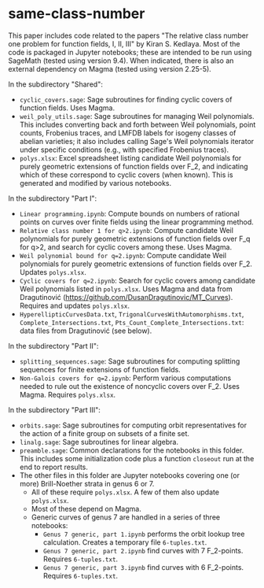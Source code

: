 # same-class-number

This paper includes code related to the papers "The relative class number one problem for function fields, I, II, III" by Kiran S. Kedlaya. Most of the code is packaged in Jupyter notebooks; these are intended to be run using SageMath (tested using version 9.4). When indicated, there is also an external dependency on Magma (tested using version 2.25-5).

In the subdirectory "Shared":

- `cyclic_covers.sage`: Sage subroutines for finding cyclic covers of function fields. Uses Magma.
- `weil_poly_utils.sage`: Sage subroutines for managing Weil polynomials. This includes converting back and forth between Weil polynomials, point counts, Frobenius traces, and LMFDB labels for isogeny classes of abelian varieties; it also includes calling Sage's Weil polynomials iterator under specific conditions (e.g., with specified Frobenius traces).
- `polys.xlsx`: Excel spreadsheet listing candidate Weil polynomials for purely geometric extensions of function fields over F_2, and indicating which of these correspond to cyclic covers (when known). This is generated and modified by various notebooks.

In the subdirectory "Part I":

- `Linear programming.ipynb`: Compute bounds on numbers of rational points on curves over finite fields using the linear programming method.
- `Relative class number 1 for q>2.ipynb`: Compute candidate Weil polynomials for purely geometric extensions of function fields over F_q for q>2, and search for cyclic covers among these. Uses Magma.
- `Weil polynomial bound for q=2.ipynb`: Compute candidate Weil polynomials for purely geometric extensions of function fields over F_2. Updates `polys.xlsx`.
- `Cyclic covers for q=2.ipynb`: Search for cyclic covers among candidate Weil polynomials listed in `polys.xlsx`. Uses Magma and data from Dragutinović (https://github.com/DusanDragutinovic/MT_Curves). Requires and updates `polys.xlsx`.
- `HyperellipticCurvesData.txt`, `TrigonalCurvesWithAutomorphisms.txt`, `Complete_Intersections.txt`, `Pts_Count_Complete_Intersections.txt`: data files from Dragutinović (see below).

In the subdirectory "Part II":

- `splitting_sequences.sage`: Sage subroutines for computing splitting sequences for finite extensions of function fields.
- `Non-Galois covers for q=2.ipynb`: Perform various computations needed to rule out the existence of noncyclic covers over F_2. Uses Magma. Requires `polys.xlsx`. 
 
In the subdirectory "Part III":

- `orbits.sage`: Sage subroutines for computing orbit representatives for the action of a finite group on subsets of a finite set.
- `linalg.sage`: Sage subroutines for linear algebra.
- `preamble.sage`: Common declarations for the notebooks in this folder. This includes some initialization code   plus a function `closeout` run at the end to report results.
- The other files in this folder are Jupyter notebooks covering one (or more) Brill-Noether strata in genus 6 or 7.
  - All of these require `polys.xlsx`. A few of them also update `polys.xlsx`.
  - Most of these depend on Magma.
  - Generic curves of genus 7 are handled in a series of three notebooks:
     - `Genus 7 generic, part 1.ipynb` performs the orbit lookup tree calculation. Creates a temporary file `6-tuples.txt`.
     - `Genus 7 generic, part 2.ipynb` find curves with 7 F_2-points. Requires `6-tuples.txt`.
     - `Genus 7 generic, part 3.ipynb` find curves with 6 F_2-points. Requires `6-tuples.txt`.

